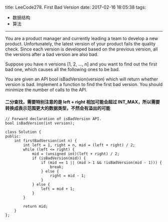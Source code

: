 title: LeeCode278. First Bad Version
date: 2017-02-16 18:05:38
tags:
- 数据结构
- 算法
---

You are a product manager and currently leading a team to develop a new product. Unfortunately, the latest version of your product fails the quality check. Since each version is developed based on the previous version, all the versions after a bad version are also bad.

Suppose you have n versions [1, 2, ..., n] and you want to find out the first bad one, which causes all the following ones to be bad.

You are given an API bool isBadVersion(version) which will return whether version is bad. Implement a function to find the first bad version. You should minimize the number of calls to the API.


#### 二分查找，需要特别注意的是 left + right 相加可能会超过 INT_MAX，所以需要转换成表示范围更大的数据类型，不然会有溢出的可能

```
// Forward declaration of isBadVersion API.
bool isBadVersion(int version);

class Solution {
public:
    int firstBadVersion(int n) {
        int left = 1, right = n, mid = (left + right) / 2;
        while (left <= right) {
            mid = (unsigned int)(left + right) / 2;
            if (isBadVersion(mid)) {
                if (mid == 1 || (mid > 1 && !isBadVersion(mid - 1))) {
                    break;
                } else {
                    right = mid - 1;
                }
            } else {
                left = mid + 1;
            }
        }
        
        return mid;
    }
};
```